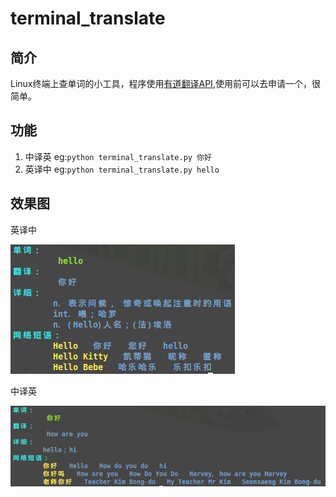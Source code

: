 # terminal_translate

## 简介
Linux终端上查单词的小工具，程序使用[有道翻译API](http://fanyi.youdao.com/openapi?path=data-mode),使用前可以去申请一个，很简单。
## 功能

1. 中译英 eg:`python terminal_translate.py 你好`
2. 英译中 eg:`python terminal_translate.py hello`

## 效果图

英译中

![英译中](/img/entozh.png)

中译英

![中译英](/img/zhtoen.png)
